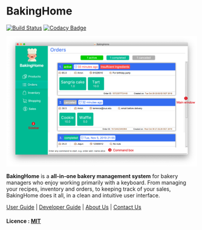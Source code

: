 # BakingHome

[![Build Status](https://travis-ci.com/AY1920S1-CS2113T-T12-3/main.svg?branch=master)](https://travis-ci.com/AY1920S1-CS2113T-T12-3/main)
[![Codacy Badge](https://api.codacy.com/project/badge/Grade/fe0f891024024abe8bebac8e46d86a08)](https://www.codacy.com/manual/AY1920S1-CS2113T-T12-3/main?utm_source=github.com&amp;utm_medium=referral&amp;utm_content=AY1920S1-CS2113T-T12-3/main&amp;utm_campaign=Badge_Grade)

![Ui](https://github.com/AY1920S1-CS2113T-T12-3/main/blob/master/docs/images/Ui.png)

**BakingHome** is a **all-in-one bakery management system** for bakery managers who enjoy working primarily with a keyboard. From managing your recipes, inventory and orders, to keeping track of your sales, BakingHome does it all, in a clean and intuitive user interface. 

[User Guide](https://hackmd.io/7lRhYc6nRoa_xBSRpN2aqw?view) | [Developer Guide](docs/DeveloperGuide.adoc) | [About Us](docs/AboutUs.adoc) | [Contact Us](docs/ContactUs.adoc)

#### Licence : [MIT](LICENSE)

